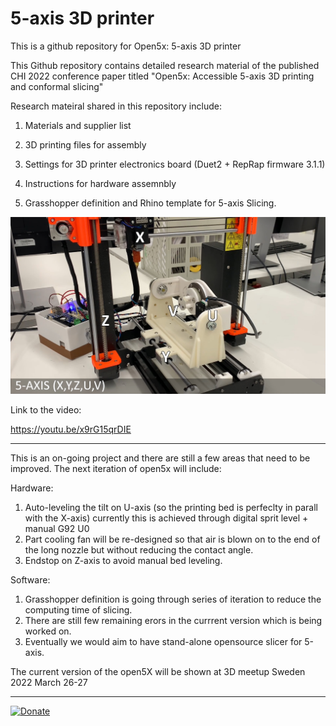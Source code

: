 # 5-axis 3D printer

This is a github repository for Open5x: 5-axis 3D printer


This Github repository contains detailed research material of the published CHI 2022 conference paper titled "Open5x: Accessible 5-axis 3D printing and conformal slicing"

Research mateiral shared in this repository include:

1. Materials and supplier list

2. 3D printing files for assembly

3. Settings for 3D printer electronics board (Duet2 + RepRap firmware 3.1.1)

4. Instructions for hardware assemnbly

5. Grasshopper definition and Rhino template for 5-axis Slicing.


![](images/5_axis_Prusa.jpg)

Link to the video:

https://youtu.be/x9rG15qrDIE


--------

This is an on-going project and there are still a few areas that need to be improved.
The next iteration of open5x will include:

Hardware:
1. Auto-leveling the tilt on U-axis (so the printing bed is perfeclty in parall with the X-axis) currently this is achieved through digital sprit level + manual G92 U0
2. Part cooling fan will be re-designed so that air is blown on to the end of the long nozzle but without reducing the contact angle.
3. Endstop on Z-axis to avoid manual bed leveling.

Software:
1. Grasshopper definition is going through series of iteration to reduce the computing time of slicing.
2. There are still few remaining erors in the currrent version which is being worked on.
3. Eventually we would aim to have stand-alone opensource slicer for 5-axis.

The current version of the open5X will be shown at 3D meetup Sweden 2022 March 26-27


-------
[![Donate](https://img.shields.io/badge/Donate-PayPal-green.svg)](YOUR_EMAIL_CODE)


